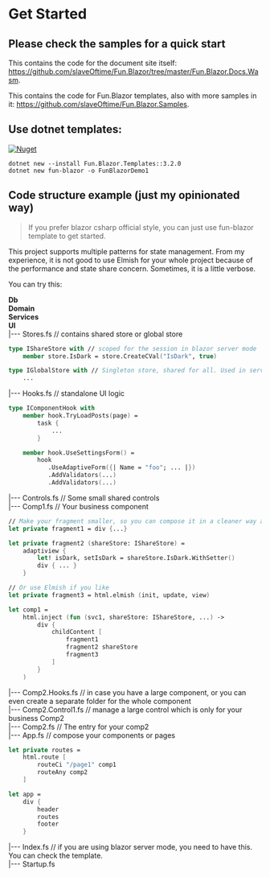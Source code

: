 # Get Started

## Please check the samples for a quick start

This contains the code for the document site itself: https://github.com/slaveOftime/Fun.Blazor/tree/master/Fun.Blazor.Docs.Wasm. 

This contains the code for Fun.Blazor templates, also with more samples in it: https://github.com/slaveOftime/Fun.Blazor.Samples.

## Use dotnet templates:

[![Nuget](https://img.shields.io/nuget/vpre/Fun.Blazor.Templates)](https://www.nuget.org/packages/Fun.Blazor.Templates)

```shell
dotnet new --install Fun.Blazor.Templates::3.2.0
dotnet new fun-blazor -o FunBlazorDemo1
```

## Code structure example (just my opinionated way)

> If you prefer blazor csharp official style, you can just use fun-blazor template to get started.

This project supports multiple patterns for state management. From my experience, it is not good to use Elmish for your whole project because of the performance and state share concern. Sometimes, it is a little verbose.  

You can try this:

**Db**  
**Domain**  
**Services**  
**UI**  
|--- Stores.fs // contains shared store or global store

```fsharp
type IShareStore with // scoped for the session in blazor server mode
    member store.IsDark = store.CreateCVal("IsDark", true)

type IGlobalStore with // Singleton store, shared for all. Used in server-side blazor to share some data for all connected users.
    ...
```

|--- Hooks.fs // standalone UI logic

```fsharp
type IComponentHook with
    member hook.TryLoadPosts(page) =
        task {
            ...
        }

    member hook.UseSettingsForm() =
        hook
           .UseAdaptiveForm({| Name = "foo"; ... |})
           .AddValidators(...)
           .AddValidators(...)
```

|--- Controls.fs // Some small shared controls  
|--- Comp1.fs // Your business component  

```fsharp
// Make your fragment smaller, so you can compose it in a cleaner way and get better inline optimization, hot-reload speeding, and intellisense performance
let private fragment1 = div {...}

let private fragment2 (shareStore: IShareStore) =
    adaptiview {
        let! isDark, setIsDark = shareStore.IsDark.WithSetter()
        div { ... } 
    }

// Or use Elmish if you like
let private fragment3 = html.elmish (init, update, view)

let comp1 =
    html.inject (fun (svc1, shareStore: IShareStore, ...) ->
        div {
            childContent [
                fragment1
                fragment2 shareStore
                fragment3
            ]
        }
    )
```

|--- Comp2.Hooks.fs // in case you have a large component, or you can even create a separate folder for the whole component  
|--- Comp2.Control1.fs // manage a large control which is only for your business Comp2  
|--- Comp2.fs // The entry for your comp2  
|--- App.fs // compose your components or pages

```fsharp
let private routes =
    html.route [
        routeCi "/page1" comp1
        routeAny comp2
    ]

let app =
    div {
        header
        routes
        footer
    }
```

|--- Index.fs // if you are using blazor server mode, you need to have this. You can check the template.  
|--- Startup.fs
